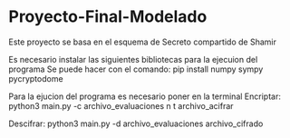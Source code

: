 # Proyecto-Final-Modelado

Este proyecto se basa en el esquema de Secreto compartido de Shamir

Es necesario instalar las siguientes bibliotecas para la ejecuion del programa
Se puede hacer con el comando: 
pip install numpy sympy pycryptodome

Para la ejucion del programa es necesario poner en la terminal
Encriptar:
python3 main.py -c archivo_evaluaciones n t archivo_acifrar

Descifrar:
python3 main.py -d archivo_evaluaciones archivo_cifrado
